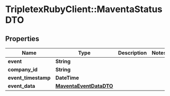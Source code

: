 # TripletexRubyClient::MaventaStatusDTO

## Properties
Name | Type | Description | Notes
------------ | ------------- | ------------- | -------------
**event** | **String** |  | 
**company_id** | **String** |  | 
**event_timestamp** | **DateTime** |  | 
**event_data** | [**MaventaEventDataDTO**](MaventaEventDataDTO.md) |  | 


